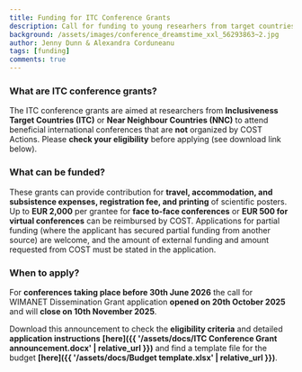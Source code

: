```yaml
---
title: Funding for ITC Conference Grants
description: Call for funding to young researhers from target countries
background: /assets/images/conference_dreamstime_xxl_56293863~2.jpg
author: Jenny Dunn & Alexandra Corduneanu
tags: [funding]
comments: true
---
```


### What are ITC conference grants?
The ITC conference grants are aimed at researchers from **Inclusiveness Target Countries (ITC)** or **Near Neighbour Countries (NNC)** to attend beneficial international conferences that are **not** organized by COST Actions. Please **check your eligibility** before applying (see download link below).

### What can be funded?
These grants can provide contribution for **travel, accommodation, and subsistence expenses, registration fee, and printing** of scientific posters. Up to **EUR 2,000** per grantee for **face to-face conferences** or **EUR 500 for virtual conferences** can be reimbursed by COST. Applications for partial funding (where the applicant has secured partial funding from another source) are welcome, and the amount of external funding and amount requested from COST must be stated in the application. 

### When to apply?
For **conferences taking place before 30th June 2026** the call for WIMANET Dissemination Grant application **opened on 20th October 2025** and will **close on 10th November 2025**.

Download this announcement to check the **eligibility criteria** and detailed **application instructions** __[here]({{ '/assets/docs/ITC Conference Grant announcement.docx' | relative_url }})__ and find a template file for the budget __[here]({{ '/assets/docs/Budget template.xlsx' | relative_url }})__.
